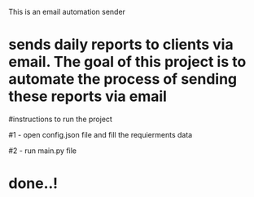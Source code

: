 This is an email automation sender
# sends daily reports to clients via email. The goal of this project is to  automate the process of sending these reports via email

#instructions to run the project 

#1 - open config.json file and fill the requierments data

#2 - run main.py file 

# done..!
